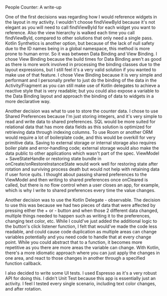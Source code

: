 People Counter: A write-up

One of the first decisions was regarding how I would reference widgets in the layout in my activity. I wouldn't choose findViewById because it's not elegant as you will need to call findViewById for each widget you want to reference. Also the view hierarchy is walked each time you call findViewById, compared to other solutions that only need a single pass. Kotlin Synthetics is another option, but because of the lack of null safety due to the ID names being in a global namespace, this method is more prone to human error. So it was between Data Binding and View Binding. I chose View Binding because the build times for Data Binding aren't as good as there is more work involved in processing the binding classes due to the layout expressions, 
but I still feel it's a very valid solution if you wanted to make use of that feature. I chose View Binding because it is very simple and performant and I personally prefer to just do the binding of the data in the Activity/Fragment as you can still make use of Kotlin delegates to achieve a reactive style that is very readable; but you could also expose a variable to the Data Binding layout and approach the binding of 
data to widgets in a more declarative way. 

Another decision was what to use to store the counter data. I chose to use Shared Preferences because I'm just storing integers, and it's very simple to read and write data
to shared preferences. SQL would be more suited for relational data that has more data fields
as this solution is optimized for retrieving data through indexing columns. To use Room or another ORM would require a lot of boilerplate code, and this would be overkill for very primitive data. Saving to external storage or internal storage also requires boiler plate and error-handling code; external storage 
would also make the data public to other applications which wasn't part of the spec. ViewModel + SaveStateHandle or restoring state bundle in onCreate/onRestoreInstanceState would work well for restoring state after rotation and surviving process death but would
not help with retaining data if user force quits. I thought about passing shared preferences to the ViewModel and then writing to shared preferences once onCleared is called, but 
there is no flow control when a user closes an app, for example, which is why I write to shared preferences every time the value changes.  

Another decision was to use the Kotlin Delegate - observable. The decision to use this was because we had two pieces of data that were affected by pressing either the + or - button and when those
2 different data changed, multiple things needed to happen such as writing it to the preferences, changing text color, etc. While I could've just added the additional logic to the button's click listener function, 
I felt that would've made the code less readable, and could cause code duplication as multiple areas can change variables potentially and you need code to handle that at every change point. While you could 
abstract that to a function, it becomes more repetitive as you there are more areas the variable can change. With Kotlin, there's a more idiomatic approach  where you can just apply the changes in one
area, and react to those changes in another through a specified function callback. 

I also decided to write some UI tests. I used Espresso as it's a very robust API for doing this. I didn't Unit Test because this app is essentially just an activity. I feel I tested every single scenario, including text color changes, and after rotation. 

